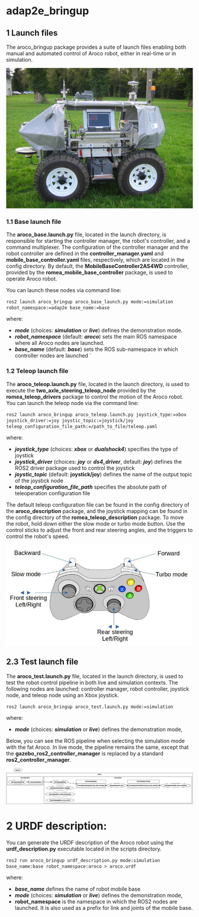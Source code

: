 # adap2e_bringup #

## 1 Launch files ##

The aroco_bringup package provides a suite of launch files enabling both manual and automated control of  Aroco robot, either in real-time or in simulation. 

![Controller mapping](doc/aroco.jpg)

### 1.1 Base launch file ###

The **aroco_base.launch.py** file, located in the launch directory, is responsible for starting the controller manager, the robot's controller, and a command multiplexer. The configuration of the controller manager and the robot controller are defined in the **controller_manager.yaml** and **mobile_base_controller.yaml** files, respectively, which are located in the config directory. By default, the **MobileBaseController2AS4WD** controller, provided by the **romea_mobile_base_controller** package, is used to operate Aroco robot.

You can launch these nodes via command line:

```console
ros2 launch aroco_bringup aroco_base_launch.py mode:=simulation robot_namespace:=adap2e base_name:=base
```

where:
- ***mode*** (choices: ***simulation*** or ***live***) defines the demonstration mode.  
- ***robot_namespace*** (default: ***aroco***) sets the main ROS namespace where all Aroco nodes are launched. 
- ***base_name*** (default: ***base***) sets the ROS sub-namespace in which controller nodes are launched
`

### 1.2 Teleop launch file ###

The **aroco_teleop.launch.py** file, located in the launch directory, is used to execute the **two_axle_steering_teleop_node** provided by the **romea_teleop_drivers** package to control the motion of the Aroco robot. You can launch the teleop node via the command line:

```console
ros2 launch aroco_bringup aroco_teleop.launch.py joystick_type:=xbox joystick_driver:=joy joystic_topic:=joystick/joy teleop_configuration_file_path:=/path_to_file/teleop.yaml
```

where:

- ***joystick_type*** (choices: ***xbox*** or ***dualshock4***) specifies the type of joystick
- ***joystick_driver*** (choices: ***joy*** or ***ds4_driver***, default: ***joy***) defines the ROS2 driver package used to control the joystick
- ***joystic_topic*** (default: **joystick/joy**) defines the name of the output topic of the  joystick node 
- ***teleop_configuration_file_path*** specifies the absolute path of teleoperation configuration file 

The default teleop configuration file can be found in the config directory of the **aroco_description** package, and the joystick mapping can be found in the config directory of the **romea_teleop_description** package. To move the robot, hold down either the slow mode or turbo mode button. Use the control sticks to adjust the front and rear steering angles, and the triggers to control the robot's speed.

![Controller mapping](doc/teleop.jpg)

## 2.3 Test launch file

The **aroco_test.launch.py** file, located in the launch directory, is used to test the robot control pipeline in both live and simulation contexts. The following nodes are launched: controller manager, robot controller, joystick node, and teleop node using an Xbox joystick.

```console
ros2 launch aroco_bringup aroco_test.launch.py mode:=simulation
```

where:
- ***mode*** (choices: ***simulation*** or ***live***) defines the demonstration mode,   

Below, you can see the ROS pipeline when selecting the simulation mode with the fat Aroco. In live mode, the pipeline remains the same, except that the **gazebo_ros2_controller_manager** is replaced by a standard **ros2_controller_manager**.

![Controller mapping](doc/test_pipeline.jpg)

# 2 URDF description:

You can generate the URDF description of the Aroco robot using the **urdf_description.py** executable located in the scripts directory.

```console
ros2 run aroco_bringup urdf_description.py mode:simulation base_name:base robot_namespace:aroco > aroco.urdf
```

where:

- ***base_name***  defines the name of robot mobile base  
- ***mode*** (choices: ***simulation*** or ***live***) defines the demonstration mode,  
- **robot_namespace** is the namespace in which the ROS2 nodes are launched. It is also used as a prefix for link and joints of the mobile base. 
